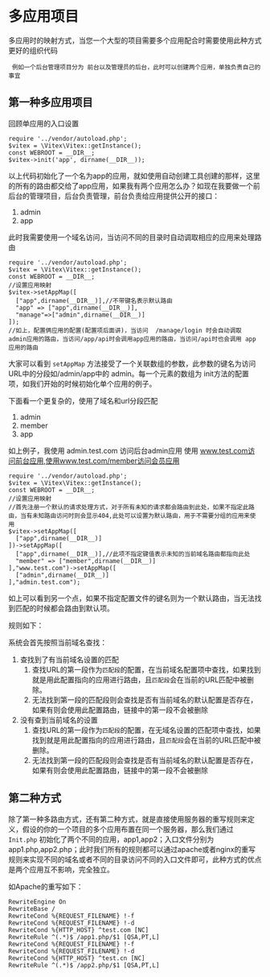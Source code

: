 # 多应用项目

多应用时的映射方式，当您一个大型的项目需要多个应用配合时需要使用此种方式更好的组织代码

``` 
 例如一个后台管理项目分为 前台以及管理员的后台，此时可以创建两个应用，单独负责自己的事宜
```

## 第一种多应用项目

回顾单应用的入口设置

``` 
require '../vendor/autoload.php';
$vitex = \Vitex\Vitex::getInstance();
const WEBROOT = __DIR__;
$vitex->init('app', dirname(__DIR__));
```

以上代码初始化了一个名为app的应用，就如使用自动创建工具创建的那样，这里的所有的路由都交给了app应用，如果我有两个应用怎么办？如现在我要做一个前后台的管理项目，后台负责管理，前台负责给应用提供公开的接口：

1. admin
2. app

此时我需要使用一个域名访问，当访问不同的目录时自动调取相应的应用来处理路由

``` 
require '../vendor/autoload.php';
$vitex = \Vitex\Vitex::getInstance();
const WEBROOT = __DIR__;
//设置应用映射
$vitex->setAppMap([
  ["app",dirname(__DIR__)],//不带键名表示默认路由
  "app" => ["app",dirname(__DIR__)],
  "manage"=>["admin",dirname(__DIR__)]
]);
//如上，配置俩应用的配置(配置项后面讲)，当访问  /manage/login 时会自动调取 admin应用的路由，当访问/app/api时会调用app应用的路由，当访问/api时也会调用 app应用的路由
```

大家可以看到 `setAppMap` 方法接受了一个关联数组的参数，此参数的键名为访问URL中的分段如/admin/app中的 admin。每一个元素的数组为 init方法的配置项，如我们开始的时候初始化单个应用的例子。

下面看一个更复杂的，使用了域名和url分段匹配

1. admin
2. member
3. app

如上例子，我使用 admin.test.com 访问后台admin应用 使用 www.test.com访问前台应用,使用www.test.com/member访问会员应用

``` 
require '../vendor/autoload.php';
$vitex = \Vitex\Vitex::getInstance();
const WEBROOT = __DIR__;
//设置应用映射
//首先注册一个默认的请求处理方式，对于所有未知的请求都会路由到此处，如果不指定此路由，当有未知路由访问时则会显示404,此处可以设置为默认路由，用于不需要分组的应用来使用
$vitex->setAppMap([
  ["app",dirname(__DIR__)]
])->setAppMap([
  ["app",dirname(__DIR__)],//此项不指定键值表示未知的当前域名路由都指向此处
  "member" => ["member",dirname(__DIR__)]
],"www.test.com")->setAppMap([
  ["admin",dirname(__DIR__)]
],"admin.test.com");
```

如上可以看到另一个点，如果不指定配置文件的键名则为一个默认路由，当无法找到匹配的时候都会路由到默认项。

规则如下：

系统会首先按照当前域名查找：

1. 查找到了有当前域名设置的匹配
   1. 查找URL的第一段作为`匹配段`的配置，在当前域名配置项中查找，如果找到就是用此配置指向的应用进行路由，且`匹配段`会在当前的URL匹配中被删除。
   2. 无法找到第一段的匹配段则会查找是否有当前域名的默认配置是否存在，如果有则会使用此配置路由，链接中的第一段不会被删除
2. 没有查到当前域名的设置
   1. 查找URL的第一段作为`匹配段`的配置，在无域名设置的匹配项中查找，如果找到就是用此配置指向的应用进行路由，且`匹配段`会在当前的URL匹配中被删除。
   2. 无法找到第一段的匹配段则会查找是否有当前域名的默认配置是否存在，如果有则会使用此配置路由，链接中的第一段不会被删除

## 第二种方式

除了第一种多路由方式，还有第二种方式，就是直接使用服务器的重写规则来定义，假设的你的一个项目的多个应用布置在同一个服务器，那么我们通过`Init.php` 初始化了两个不同的应用，app1,app2；入口文件分别为app1.php,app2.php；此时我们所有的规则都可以通过apache或者nginx的重写规则来实现不同的域名或者不同的目录访问不同的入口文件即可，此种方式的优点是两个应用互不影响，完全独立。

如Apache的重写如下：

``` 
RewriteEngine On
RewriteBase /
RewriteCond %{REQUEST_FILENAME} !-f
RewriteCond %{REQUEST_FILENAME} !-d
RewriteCond %{HTTP_HOST} ^test.com [NC]
RewriteRule ^(.*)$ /app1.php/$1 [QSA,PT,L]
RewriteCond %{REQUEST_FILENAME} !-f
RewriteCond %{REQUEST_FILENAME} !-d
RewriteCond %{HTTP_HOST} ^test.cn [NC]
RewriteRule ^(.*)$ /app2.php/$1 [QSA,PT,L]

```

